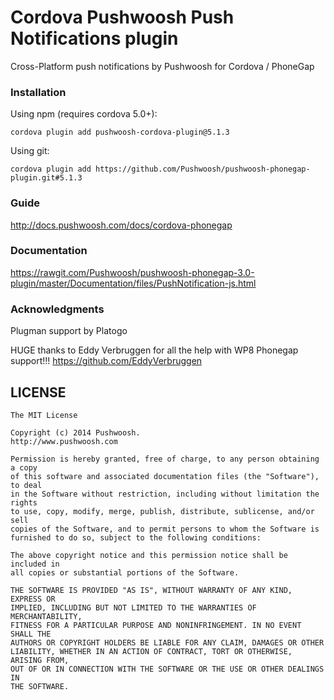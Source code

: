 Cordova Pushwoosh Push Notifications plugin
===================================================

Cross-Platform push notifications by Pushwoosh for Cordova / PhoneGap

### Installation

Using npm (requires cordova 5.0+):

```
cordova plugin add pushwoosh-cordova-plugin@5.1.3
```

Using git:

```
cordova plugin add https://github.com/Pushwoosh/pushwoosh-phonegap-plugin.git#5.1.3
```

### Guide

http://docs.pushwoosh.com/docs/cordova-phonegap

### Documentation

https://rawgit.com/Pushwoosh/pushwoosh-phonegap-3.0-plugin/master/Documentation/files/PushNotification-js.html

### Acknowledgments
Plugman support by Platogo

HUGE thanks to Eddy Verbruggen for all the help with WP8 Phonegap support!!!
https://github.com/EddyVerbruggen


## LICENSE

	The MIT License
	
	Copyright (c) 2014 Pushwoosh.
	http://www.pushwoosh.com
	
	Permission is hereby granted, free of charge, to any person obtaining a copy
	of this software and associated documentation files (the "Software"), to deal
	in the Software without restriction, including without limitation the rights
	to use, copy, modify, merge, publish, distribute, sublicense, and/or sell
	copies of the Software, and to permit persons to whom the Software is
	furnished to do so, subject to the following conditions:
	
	The above copyright notice and this permission notice shall be included in
	all copies or substantial portions of the Software.
	
	THE SOFTWARE IS PROVIDED "AS IS", WITHOUT WARRANTY OF ANY KIND, EXPRESS OR
	IMPLIED, INCLUDING BUT NOT LIMITED TO THE WARRANTIES OF MERCHANTABILITY,
	FITNESS FOR A PARTICULAR PURPOSE AND NONINFRINGEMENT. IN NO EVENT SHALL THE
	AUTHORS OR COPYRIGHT HOLDERS BE LIABLE FOR ANY CLAIM, DAMAGES OR OTHER
	LIABILITY, WHETHER IN AN ACTION OF CONTRACT, TORT OR OTHERWISE, ARISING FROM,
	OUT OF OR IN CONNECTION WITH THE SOFTWARE OR THE USE OR OTHER DEALINGS IN
	THE SOFTWARE.
